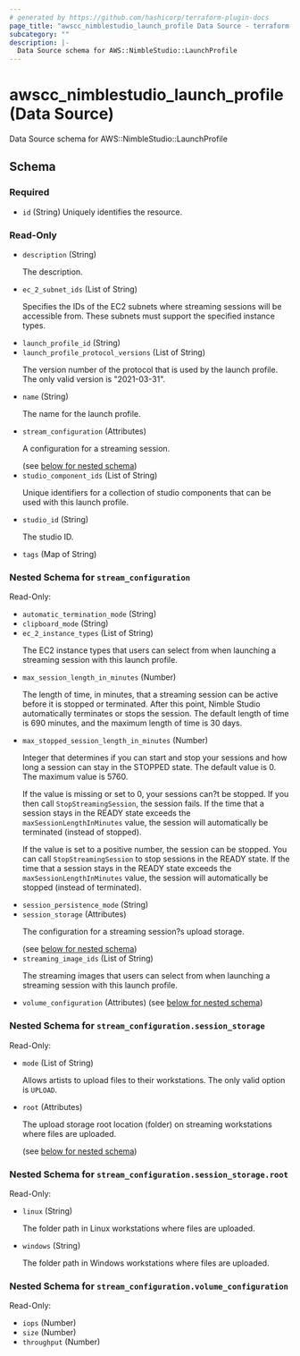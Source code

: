 ```yaml
---
# generated by https://github.com/hashicorp/terraform-plugin-docs
page_title: "awscc_nimblestudio_launch_profile Data Source - terraform-provider-awscc"
subcategory: ""
description: |-
  Data Source schema for AWS::NimbleStudio::LaunchProfile
---
```


# awscc_nimblestudio_launch_profile (Data Source)

Data Source schema for AWS::NimbleStudio::LaunchProfile



<!-- schema generated by tfplugindocs -->
## Schema

### Required

- `id` (String) Uniquely identifies the resource.

### Read-Only

- `description` (String) <p>The description.</p>
- `ec_2_subnet_ids` (List of String) <p>Specifies the IDs of the EC2 subnets where streaming sessions will be accessible from.
            These subnets must support the specified instance types. </p>
- `launch_profile_id` (String)
- `launch_profile_protocol_versions` (List of String) <p>The version number of the protocol that is used by the launch profile. The only valid
            version is "2021-03-31".</p>
- `name` (String) <p>The name for the launch profile.</p>
- `stream_configuration` (Attributes) <p>A configuration for a streaming session.</p> (see [below for nested schema](#nestedatt--stream_configuration))
- `studio_component_ids` (List of String) <p>Unique identifiers for a collection of studio components that can be used with this
            launch profile.</p>
- `studio_id` (String) <p>The studio ID. </p>
- `tags` (Map of String)

<a id="nestedatt--stream_configuration"></a>
### Nested Schema for `stream_configuration`

Read-Only:

- `automatic_termination_mode` (String)
- `clipboard_mode` (String)
- `ec_2_instance_types` (List of String) <p>The EC2 instance types that users can select from when launching a streaming session
            with this launch profile.</p>
- `max_session_length_in_minutes` (Number) <p>The length of time, in minutes, that a streaming session can be active before it is
            stopped or terminated. After this point, Nimble Studio automatically terminates or
            stops the session. The default length of time is 690 minutes, and the maximum length of
            time is 30 days.</p>
- `max_stopped_session_length_in_minutes` (Number) <p>Integer that determines if you can start and stop your sessions and how long a session
            can stay in the STOPPED state. The default value is 0. The maximum value is 5760.</p>
         <p>If the value is missing or set to 0, your sessions can?t be stopped. If you then call
                <code>StopStreamingSession</code>, the session fails. If the time that a session
            stays in the READY state exceeds the <code>maxSessionLengthInMinutes</code> value, the
            session will automatically be terminated (instead of stopped).</p>
         <p>If the value is set to a positive number, the session can be stopped. You can call
                <code>StopStreamingSession</code> to stop sessions in the READY state. If the time
            that a session stays in the READY state exceeds the
                <code>maxSessionLengthInMinutes</code> value, the session will automatically be
            stopped (instead of terminated).</p>
- `session_persistence_mode` (String)
- `session_storage` (Attributes) <p>The configuration for a streaming session?s upload storage.</p> (see [below for nested schema](#nestedatt--stream_configuration--session_storage))
- `streaming_image_ids` (List of String) <p>The streaming images that users can select from when launching a streaming session
            with this launch profile.</p>
- `volume_configuration` (Attributes) (see [below for nested schema](#nestedatt--stream_configuration--volume_configuration))

<a id="nestedatt--stream_configuration--session_storage"></a>
### Nested Schema for `stream_configuration.session_storage`

Read-Only:

- `mode` (List of String) <p>Allows artists to upload files to their workstations. The only valid option is
                <code>UPLOAD</code>.</p>
- `root` (Attributes) <p>The upload storage root location (folder) on streaming workstations where files are
            uploaded.</p> (see [below for nested schema](#nestedatt--stream_configuration--session_storage--root))

<a id="nestedatt--stream_configuration--session_storage--root"></a>
### Nested Schema for `stream_configuration.session_storage.root`

Read-Only:

- `linux` (String) <p>The folder path in Linux workstations where files are uploaded.</p>
- `windows` (String) <p>The folder path in Windows workstations where files are uploaded.</p>



<a id="nestedatt--stream_configuration--volume_configuration"></a>
### Nested Schema for `stream_configuration.volume_configuration`

Read-Only:

- `iops` (Number)
- `size` (Number)
- `throughput` (Number)


